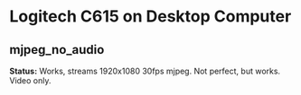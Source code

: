 # Logitech C615 on Desktop Computer

## mjpeg_no_audio

__Status:__ Works, streams 1920x1080 30fps mjpeg. Not perfect, but works. Video only.
